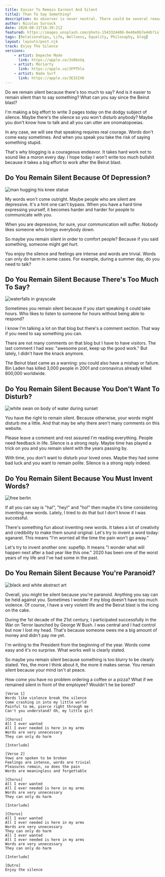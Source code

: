 ```yaml
---
title: Easier To Remain Earnest And Silent 
title2: Than To Say Something?
description: An observer is never neutral. There could be several reasons to remain silent in a situation. Is it related to having a clear vision?
author: Nicolas Sursock
date: 2020-08-31T16:39:21Z
featured: https://images.unsplash.com/photo-1543324406-0e40e0b7e44b?ixlib=rb-1.2.1&ixid=MnwxMjA3fDB8MHxwaG90by1wYWdlfHx8fGVufDB8fHx8&auto=format&fit=crop
tags: [Relationships, Life, Wellness, Equality, Philosophy, blog]
layout: layouts/post.njk
track: Enjoy The Silence
versions:
    - artist: Depeche Mode
      link: https://apple.co/3sK6xUq
    - artist: Moriarty
      link: https://apple.co/3FPThla
    - artist: Nada Surf
      link: https://apple.co/3EIGIX6
---
```


Do we remain silent because there's too much to say? And is it easier to remain silent than to say something? What can you say since the Beirut blast?

I'm making a big effort to write 3 pages today on the dodgy subject of silence. Maybe there's the silence so you won't disturb anybody? Maybe you don't know how to talk and all you can utter are onomatopoeias.

In any case, we will see that speaking requires real courage. Words don't come easy sometimes. And when you speak you take the risk of saying something stupid.

That's why blogging is a courageous endeavor. It takes hard work not to sound like a moron every day. I hope today I won't write too much bullshit because it takes a big effort to work after the Beirut blast.

## Do You Remain Silent Because Of Depression?

<aside class="  md:-mr-56 md:float-right w-full md:w-2/3 md:px-8">
  <img x-intersect.once.ratio-0="$el.src = $el.dataset.src" class="rounded-lg" alt="man hugging his knee statue" data-src="https://images.unsplash.com/photo-1574254706427-213d446e2f2b?ixlib=rb-1.2.1&ixid=MnwxMjA3fDB8MHxwaG90by1wYWdlfHx8fGVufDB8fHx8&auto=format&fit=crop&q=80&w=800&h=600">
</aside>

My words won't come outright. Maybe people who are silent are depressive. It's a hint one can't bypass. When you have a hard time expressing yourself, it becomes harder and harder for people to communicate with you.

When you are depressive, for sure, your communication will suffer. Nobody likes someone who brings everybody down.

So maybe you remain silent in order to comfort people? Because if you said something, someone might get hurt.

You enjoy the silence and feelings are intense and words are trivial. Words can only do harm in some cases. For example, during a summer day, do you need to talk?

## Do You Remain Silent Because There's Too Much To Say?

<aside class="md:-ml-56 md:float-left w-full md:w-2/3 md:px-8">
  <img x-intersect.once.ratio-0="$el.src = $el.dataset.src" class="rounded-lg" alt="waterfalls in grayscale" data-src="https://images.unsplash.com/photo-1599590996663-4547b239dfb1?ixlib=rb-1.2.1&ixid=MnwxMjA3fDB8MHxwaG90by1wYWdlfHx8fGVufDB8fHx8&auto=format&fit=crop&q=80&w=800&h=600">
</aside>

Sometimes you remain silent because if you start speaking it could take hours. Who likes to listen to someone for hours without being able to respond?

I know I'm talking a lot on that blog but there's a comment section. That way if you need to say something you can.

There are not many comments on that blog but I have to have visitors. The last comment I had was: "awesome post, keep up the good work." But lately, I didn't have the knack anymore.

The Beirut blast came as a warning: you could also have a mishap or failure. Bin Laden has killed 3,000 people in 2001 and coronavirus already killed 800,000 worldwide.

## Do You Remain Silent Because You Don't Want To Disturb?

<aside class="  md:-mr-56 md:float-right w-full md:w-2/3 md:px-8">
  <img x-intersect.once.ratio-0="$el.src = $el.dataset.src" class="rounded-lg" alt="white swan on body of water during sunset" data-src="https://images.unsplash.com/photo-1597041725527-56ac19c3327a?ixlib=rb-1.2.1&ixid=MnwxMjA3fDB8MHxwaG90by1wYWdlfHx8fGVufDB8fHx8&auto=format&fit=crop&q=80&w=800&h=600">
</aside>

You have the right to remain silent. Because otherwise, your words might disturb me a little. And that may be why there aren't many comments on this website.

Please leave a comment and rest assured I'm reading everything. People need feedback in life. Silence is a strong reply. Maybe time has played a trick on you and you remain silent with the years passing by.

With time, you don't want to disturb your loved ones. Maybe they had some bad luck and you want to remain polite. Silence is a strong reply indeed.

## Do You Remain Silent Because You Must Invent Words?

<aside class="md:-ml-56 md:float-left w-full md:w-2/3 md:px-8">
  <img x-intersect.once.ratio-0="$el.src = $el.dataset.src" class="rounded-lg" alt="free berlin" data-src="https://images.unsplash.com/photo-1635186646209-962eddb4d094?ixlib=rb-1.2.1&ixid=MnwxMjA3fDB8MHxwaG90by1wYWdlfHx8fGVufDB8fHx8&auto=format&fit=crop&q=80&w=800&h=600">
</aside>

If all you can say is "ha!", "hey!" and "ho!" then maybe it's time considering inventing new words. Lately, I tried to do that but I don't know if I was successful.

There's something fun about inventing new words. It takes a lot of creativity and credibility to make them sound original. Let's try to invent a word today: sganarel. This means "I'm worried all the time the pain won't go away."

Let's try to invent another one: supeflip. It means "I wonder what will happen next after a bad year like this one." 2020 has been one of the worst years of my life and I've had some in the past.

## Do You Remain Silent Because You're Paranoid?

<aside class="  md:-mr-56 md:float-right w-full md:w-2/3 md:px-8">
  <img x-intersect.once.ratio-0="$el.src = $el.dataset.src" class="rounded-lg" alt="black and white abstract art" data-src="https://images.unsplash.com/photo-1620883372635-195c8f0bc91f?ixlib=rb-1.2.1&ixid=MnwxMjA3fDB8MHxwaG90by1wYWdlfHx8fGVufDB8fHx8&auto=format&fit=crop&q=80&w=800&h=600">
</aside>

Overall, you might be silent because you're paranoid. Anything you say can be held against you. Sometimes I wonder if my blog doesn't have too much violence. Of course, I have a very violent life and the Beirut blast is the icing on the cake.

During the 1st decade of the 21st century, I participated successfully in the War on Terror launched by George W Bush. I was central and I had control but now I lost my head. That's because someone owes me a big amount of money and didn't pay me yet.

I'm writing to the President from the beginning of the year. Words come easy and it's no surprise. What works well is clearly stated.

So maybe you remain silent because something is too blurry to be clearly stated. Yes, the more I think about it, the more it makes sense. You remain silent because your mind isn't at peace.

How come you have no problem ordering a coffee or a pizza? What if we remained silent in front of the employee? Wouldn't he be bored?

```
[Verse 1]
Words like violence break the silence
Come crashing in into my little world
Painful to me, pierce right through me
Can't you understand? Oh, my little girl

[Chorus]
All I ever wanted
All I ever needed is here in my arms
Words are very unnecessary
They can only do harm

[Interlude]

[Verse 2]
Vows are spoken to be broken
Feelings are intense, words are trivial
Pleasures remain, so does the pain
Words are meaningless and forgettable

[Chorus]
All I ever wanted
All I ever needed is here in my arms
Words are very unnecessary
They can only do harm

[Interlude]

[Chorus]
All I ever wanted
All I ever needed is here in my arms
Words are very unnecessary
They can only do harm
All I ever wanted
All I ever needed is here in my arms
Words are very unnecessary
They can only do harm

[Interlude]

[Outro]
Enjoy the silence
```
